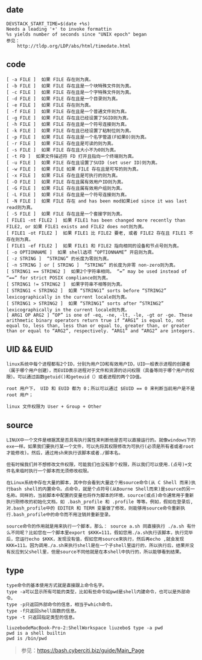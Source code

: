## date

	DEVSTACK_START_TIME=$(date +%s)
	Needs a leading '+' to invoke formattin
	%s yields number of seconds since "UNIX epoch" began
	参见：
		http://tldp.org/LDP/abs/html/timedate.html
		
		
## code

```
[ -a FILE ]  如果 FILE 存在则为真。  
[ -b FILE ]  如果 FILE 存在且是一个块特殊文件则为真。  
[ -c FILE ]  如果 FILE 存在且是一个字特殊文件则为真。  
[ -d FILE ]  如果 FILE 存在且是一个目录则为真。  
[ -e FILE ]  如果 FILE 存在则为真。  
[ -f FILE ]  如果 FILE 存在且是一个普通文件则为真。  
[ -g FILE ]  如果 FILE 存在且已经设置了SGID则为真。  
[ -h FILE ]  如果 FILE 存在且是一个符号连接则为真。  
[ -k FILE ]  如果 FILE 存在且已经设置了粘制位则为真。  
[ -p FILE ]  如果 FILE 存在且是一个名字管道(F如果O)则为真。  
[ -r FILE ]  如果 FILE 存在且是可读的则为真。  
[ -s FILE ]  如果 FILE 存在且大小不为0则为真。  
[ -t FD ]  如果文件描述符 FD 打开且指向一个终端则为真。  
[ -u FILE ]  如果 FILE 存在且设置了SUID (set user ID)则为真。  
[ -w FILE ]  如果 FILE 如果 FILE 存在且是可写的则为真。  
[ -x FILE ]  如果 FILE 存在且是可执行的则为真。  
[ -O FILE ]  如果 FILE 存在且属有效用户ID则为真。  
[ -G FILE ]  如果 FILE 存在且属有效用户组则为真。  
[ -L FILE ]  如果 FILE 存在且是一个符号连接则为真。  
[ -N FILE ]  如果 FILE 存在 and has been mod如果ied since it was last read则为真。  
[ -S FILE ]  如果 FILE 存在且是一个套接字则为真。  
[ FILE1 -nt FILE2 ]  如果 FILE1 has been changed more recently than FILE2, or 如果 FILE1 exists and FILE2 does not则为真。  
[ FILE1 -ot FILE2 ]  如果 FILE1 比 FILE2 要老, 或者 FILE2 存在且 FILE1 不存在则为真。  
[ FILE1 -ef FILE2 ]  如果 FILE1 和 FILE2 指向相同的设备和节点号则为真。  
[ -o OPTIONNAME ]  如果 shell选项 “OPTIONNAME” 开启则为真。  
[ -z STRING ]  “STRING” 的长度为零则为真。  
[ -n STRING ] or [ STRING ]  “STRING” 的长度为非零 non-zero则为真。  
[ STRING1 == STRING2 ]  如果2个字符串相同。 “=” may be used instead of “==” for strict POSIX compliance则为真。  
[ STRING1 != STRING2 ]  如果字符串不相等则为真。 
[ STRING1 < STRING2 ]  如果 “STRING1” sorts before “STRING2” lexicographically in the current locale则为真。  
[ STRING1 > STRING2 ]  如果 “STRING1” sorts after “STRING2” lexicographically in the current locale则为真。  
[ ARG1 OP ARG2 ] “OP” is one of -eq, -ne, -lt, -le, -gt or -ge. These arithmetic binary operators return true if “ARG1” is equal to, not equal to, less than, less than or equal to, greater than, or greater than or equal to “ARG2”, respectively. “ARG1” and “ARG2” are integers. 		
```

## UID && EUID

	linux系统中每个进程都有2个ID，分别为用户ID和有效用户ID，UID一般表示进程的创建者（属于哪个用户创建），而EUID表示进程对于文件和资源的访问权限（具备等同于哪个用户的权限）。可以通过函数getuid()和geteuid（）或者进程的两个ID值。
	
	root 用户下， UID 和 EUID 都为 0；所以可以通过 $EUID == 0 来判断当前用户是不是 root 用户；

	linux 文件权限为 User + Group + Other
	
	
## source 

```
LINUX中一个文件是根据其是否具有执行属性来判断他是否可以直接运行的。就像windows下的exe一样。如果我们要执行某一个文件，可以先将其权限修改为可执行(必须是所有者或者root才能修改)。然后，通过用sh来执行该脚本或者./脚本名。

但有时候我们并不想修改文件权限，可能我们也没有那个权限，所以我们可以使用.(点号)+文件名来临时执行一个脚本而无须修改权限。

在Linux系统中存在大量的脚本，其中你会看到大量这个用source命令(从 C Shell 而来)执行bash shell的内置命令。点命令，就是个点符号(从Bourne Shell而来)是source的另一名称。同样的，当前脚本中配置的变量也将作为脚本的环境，source(或点)命令通常用于重新执行刚修改的初始化文档，如 .bash_profile 和 .profile 等等。例如，假如在登录后,对.bash_profile中的 EDITER 和 TERM 变量做了修改，则能够用source命令重新执行.bash_profile中的命令而不用注销并重新登录。

source命令的作用就是用来执行一个脚本，那么： source a.sh 同直接执行 ./a.sh 有什么不同呢？比如您在一个脚本里export $KKK=111，假如您用./a.sh执行该脚本，执行完毕后，您运行echo $KKK，发现没有值，假如您用source来执行，然后再echo ,就会发现KKK=111。因为调用./a.sh来执行shell是在一个子shell里运行的，所以执行后，结果并没有反应到父shell里，但是source不同他就是在本shell中执行的，所以能够看到结果。	
```
	
## type

```
type命令的基本使用方式就是直接跟上命令名字。
type -a可以显示所有可能的类型，比如有些命令如pwd是shell内建命令，也可以是外部命令。
type -p只返回外部命令的信息，相当于which命令。
type -f只返回shell函数的信息。
type -t 只返回指定类型的信息。

liuzebodeMacBook-Pro-2:ShellWorkspace liuzebo$ type -a pwd
pwd is a shell builtin
pwd is /bin/pwd	
```





>参见：<https://bash.cyberciti.biz/guide/Main_Page>

